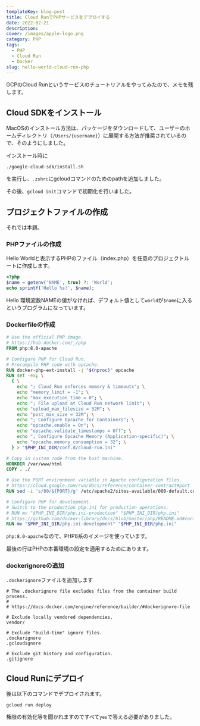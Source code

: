 ```yaml
---
templateKey: blog-post
title: Cloud RunでPHPサービスをデプロイする
date: 2022-02-21
description:
cover: /images/apple-logo.png
category: PHP
tags:
  - PHP
  - Cloud Run
  - Docker
slug: hello-world-cloud-run-php
---
```


GCPのCloud Runというサービスのチュートリアルをやってみたので、メモを残します。

## Cloud SDKをインストール

MacOSのインストール方法は、パッケージをダウンロードして、ユーザーのホームディレクトリ（`/Users/{username}`）に展開する方法が推奨されているので、そのようにしました。

インストール時に

```shell
./google-cloud-sdk/install.sh
```

を実行し、`.zshrc`にgcloudコマンドのためのpathを追加しました。

その後、`gcloud init`コマンドで初期化を行いました。

## プロジェクトファイルの作成

それでは本題。

### PHPファイルの作成

Hello Worldと表示するPHPのファイル（index.php）を任意のプロジェクトルートに作成します。

```php
<?php
$name = getenv('NAME', true) ?: 'World';
echo sprintf('Hello %s!', $name);
```

Hello 環境変数NAMEの値がなければ、デフォルト値として`world`が`$name`に入るというプログラムになっています。

### Dockerfileの作成

```dockerfile
# Use the official PHP image.
# https://hub.docker.com/_/php
FROM php:8.0-apache

# Configure PHP for Cloud Run.
# Precompile PHP code with opcache.
RUN docker-php-ext-install -j "$(nproc)" opcache
RUN set -ex; \
  { \
    echo "; Cloud Run enforces memory & timeouts"; \
    echo "memory_limit = -1"; \
    echo "max_execution_time = 0"; \
    echo "; File upload at Cloud Run network limit"; \
    echo "upload_max_filesize = 32M"; \
    echo "post_max_size = 32M"; \
    echo "; Configure Opcache for Containers"; \
    echo "opcache.enable = On"; \
    echo "opcache.validate_timestamps = Off"; \
    echo "; Configure Opcache Memory (Application-specific)"; \
    echo "opcache.memory_consumption = 32"; \
  } > "$PHP_INI_DIR/conf.d/cloud-run.ini"

# Copy in custom code from the host machine.
WORKDIR /var/www/html
COPY . ./

# Use the PORT environment variable in Apache configuration files.
# https://cloud.google.com/run/docs/reference/container-contract#port
RUN sed -i 's/80/${PORT}/g' /etc/apache2/sites-available/000-default.conf /etc/apache2/ports.conf

# Configure PHP for development.
# Switch to the production php.ini for production operations.
# RUN mv "$PHP_INI_DIR/php.ini-production" "$PHP_INI_DIR/php.ini"
# https://github.com/docker-library/docs/blob/master/php/README.md#configuration
RUN mv "$PHP_INI_DIR/php.ini-development" "$PHP_INI_DIR/php.ini"
```

`php:8.0-apache`なので、PHP8系のイメージを使っています。

最後の行はPHPの本番環境の設定を適用するためにあります。

### dockerignoreの追加

`.dockerignore`ファイルを追加します

```
# The .dockerignore file excludes files from the container build process.
#
# https://docs.docker.com/engine/reference/builder/#dockerignore-file

# Exclude locally vendored dependencies.
vendor/

# Exclude "build-time" ignore files.
.dockerignore
.gcloudignore

# Exclude git history and configuration.
.gitignore
```

## Cloud Runにデプロイ

後は以下のコマンドでデプロイされます。

```shell
gcloud run deploy
```

権限の有効化等を聞かれますのですべて`yes`で答える必要がありました。

